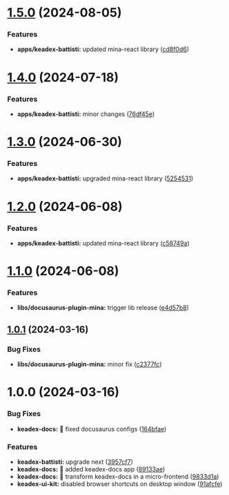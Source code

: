 # [1.5.0](https://github.com/keadex/keadex/compare/docusaurus-plugin-mina@1.4.0...docusaurus-plugin-mina@1.5.0) (2024-08-05)


### Features

* **apps/keadex-battisti:** updated mina-react library ([cd8f0d6](https://github.com/keadex/keadex/commit/cd8f0d61ef1dd5e2220d6575faf1fb5ad71f8687))

# [1.4.0](https://github.com/keadex/keadex/compare/docusaurus-plugin-mina@1.3.0...docusaurus-plugin-mina@1.4.0) (2024-07-18)


### Features

* **apps/keadex-battisti:** minor changes ([76df45e](https://github.com/keadex/keadex/commit/76df45ed2cae2d1f77359f2d337da6b6ca3af89c))

# [1.3.0](https://github.com/keadex/keadex/compare/docusaurus-plugin-mina@1.2.0...docusaurus-plugin-mina@1.3.0) (2024-06-30)


### Features

* **apps/keadex-battisti:** upgraded mina-react library ([5254531](https://github.com/keadex/keadex/commit/5254531175315b07e50840f09bd4565d1ab849b9))

# [1.2.0](https://github.com/keadex/keadex/compare/docusaurus-plugin-mina@1.1.0...docusaurus-plugin-mina@1.2.0) (2024-06-08)


### Features

* **apps/keadex-battisti:** updated mina-react library ([c58749a](https://github.com/keadex/keadex/commit/c58749af519b6fd747427b5c820b7e2cb81c062f))

# [1.1.0](https://github.com/keadex/keadex/compare/docusaurus-plugin-mina@1.0.1...docusaurus-plugin-mina@1.1.0) (2024-06-08)


### Features

* **libs/docusaurus-plugin-mina:** trigger lib release ([e4d57b8](https://github.com/keadex/keadex/commit/e4d57b8b48c58a6d4e4c64143513323a629a6dbe))

## [1.0.1](https://github.com/keadex/keadex/compare/docusaurus-plugin-mina@1.0.0...docusaurus-plugin-mina@1.0.1) (2024-03-16)


### Bug Fixes

* **libs/docusaurus-plugin-mina:** minor fix ([c2377fc](https://github.com/keadex/keadex/commit/c2377fc24bd8d0babbc6b73f436f15e0ed5da15f))

# 1.0.0 (2024-03-16)


### Bug Fixes

* **keadex-docs:** 🐛 fixed docusaurus configs ([164bfae](https://github.com/keadex/keadex/commit/164bfae3dc4e97551c7487778a94b3e58a0822a6))


### Features

* **keadex-battisti:** upgrade next ([3957cf7](https://github.com/keadex/keadex/commit/3957cf789cb681f9b3105ef8d9073d178c51f5d7))
* **keadex-docs:** 🎸 added keadex-docs app ([89133ae](https://github.com/keadex/keadex/commit/89133ae4be67339784f1fb8e881d597c7792b81a))
* **keadex-docs:** 🎸 transform keadex-docs in a micro-frontend ([9833d1a](https://github.com/keadex/keadex/commit/9833d1ac6f24734d6dcbd45bce282d071a98720e))
* **keadex-ui-kit:** disabled browser shortcuts on desktop window ([91afcfe](https://github.com/keadex/keadex/commit/91afcfebb815319d033afd629721b24c63115386))
